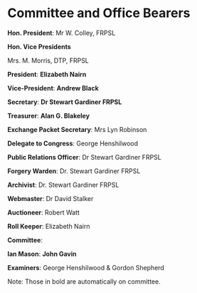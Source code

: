 # Committee and Office Bearers

**Hon. President**: Mr W. Colley, FRPSL

**Hon. Vice Presidents**

 Mrs. M. Morris, DTP, FRPSL

**President**: **Elizabeth Nairn**

**Vice-President**: **Andrew Black**

**Secretary**: **Dr Stewart Gardiner FRPSL**

**Treasurer**: **Alan G. Blakeley**

**Exchange Packet Secretary**: Mrs Lyn Robinson

**Delegate to Congress**: George Henshilwood

**Public Relations Officer**: Dr Stewart Gardiner FRPSL

**Forgery Warden**: Dr. Stewart Gardiner FRPSL

**Archivist**: Dr. Stewart Gardiner FRPSL

**Webmaster**: Dr David Stalker

**Auctioneer**: Robert Watt

**Roll Keeper**: Elizabeth Nairn

**Committee**:

**Ian Mason**: **John Gavin**

**Examiners**: George Henshilwood & Gordon Shepherd

Note: Those in bold are automatically on committee.
